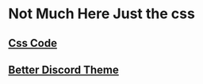 # Not Much Here Just the css
## [Css Code](https://github.com/blan3bo1/Undertale-Discord-Theme/blob/main/undertale.css)

## [Better Discord Theme](https://undertale-discord-theme.pages.dev/)

